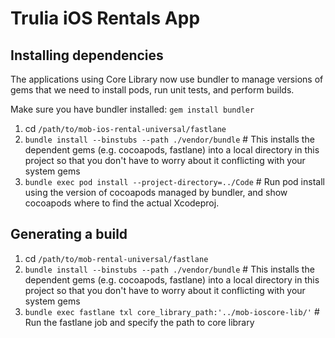 Trulia iOS Rentals App
===============================================================

## Installing dependencies

The applications using Core Library now use bundler to manage versions of gems that we need to install pods, run unit tests, and perform builds.

Make sure you have bundler installed: `gem install bundler`

1. cd `/path/to/mob-ios-rental-universal/fastlane`
2. `bundle install --binstubs --path ./vendor/bundle` # This installs the dependent gems (e.g. cocoapods, fastlane) into a local directory in this project so that you don't have to worry about it conflicting with your system gems
3. `bundle exec pod install --project-directory=../Code` # Run pod install using the version of cocoapods managed by bundler, and show cocoapods where to find the actual Xcodeproj. 

## Generating a build

1. cd `/path/to/mob-rental-universal/fastlane`
2. `bundle install --binstubs --path ./vendor/bundle` # This installs the dependent gems (e.g. cocoapods, fastlane) into a local directory in this project so that you don't have to worry about it conflicting with your system gems
3. `bundle exec fastlane txl core_library_path:'../mob-ioscore-lib/'` # Run the fastlane job and specify the path to core library